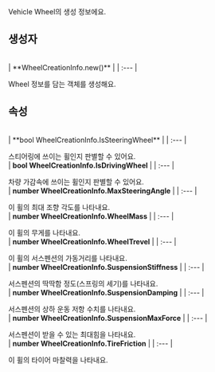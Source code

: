 
Vehicle Wheel의 생성 정보에요. 
<br>
## **생성자**

<br>
| **WheelCreationInfo.new()** |
| :--- |

Wheel 정보를 담는 객체를 생성해요. 
<br>
## **속성**

<br>
| **bool WheelCreationInfo.IsSteeringWheel** |
| :--- |

스티어링에 쓰이는 휠인지 판별할 수 있어요. 
<br>
| **bool WheelCreationInfo.IsDrivingWheel** |
| :--- |

차량 가감속에 쓰이는 휠인지 판별할 수 있어요. 
<br>
| **number WheelCreationInfo.MaxSteeringAngle** |
| :--- |

이 휠의 최대 조향 각도를 나타내요. 
<br>
| **number WheelCreationInfo.WheelMass** |
| :--- |

이 휠의 무게를 나타내요. 
<br>
| **number WheelCreationInfo.WheelTrevel** |
| :--- |

이 휠의 서스펜션의 가동거리를 나타내요. 
<br>
| **number WheelCreationInfo.SuspensionStiffness** |
| :--- |

서스펜션의 딱딱함 정도(스프링의 세기)를 나타내요. 
<br>
| **number WheelCreationInfo.SuspensionDamping** |
| :--- |

서스펜션의 상하 운동 저항 수치를 나타내요. 
<br>
| **number WheelCreationInfo.SuspensionMaxForce** |
| :--- |

서스펜션이 받을 수 있는 최대힘을 나타내요. 
<br>
| **number WheelCreationInfo.TireFriction** |
| :--- |

이 휠의 타이어 마찰력을 나타내요. 
